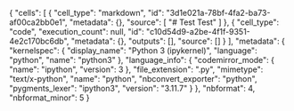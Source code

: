 {
 "cells": [
  {
   "cell_type": "markdown",
   "id": "3d1e021a-78bf-4fa2-ba73-af00ca2bb0e1",
   "metadata": {},
   "source": [
    "# Test Test"
   ]
  },
  {
   "cell_type": "code",
   "execution_count": null,
   "id": "c10d54d9-a2be-4f1f-9351-4e2c170bc6db",
   "metadata": {},
   "outputs": [],
   "source": []
  }
 ],
 "metadata": {
  "kernelspec": {
   "display_name": "Python 3 (ipykernel)",
   "language": "python",
   "name": "python3"
  },
  "language_info": {
   "codemirror_mode": {
    "name": "ipython",
    "version": 3
   },
   "file_extension": ".py",
   "mimetype": "text/x-python",
   "name": "python",
   "nbconvert_exporter": "python",
   "pygments_lexer": "ipython3",
   "version": "3.11.7"
  }
 },
 "nbformat": 4,
 "nbformat_minor": 5
}
